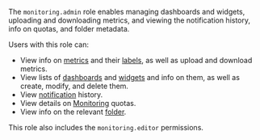 The `monitoring.admin` role enables managing dashboards and widgets, uploading and downloading metrics, and viewing the notification history, info on quotas, and folder metadata.

Users with this role can:
* View info on [metrics](../../monitoring/concepts/data-model.md#metric) and their [labels](../../monitoring/concepts/data-model.md#label), as well as upload and download metrics.
* View lists of [dashboards](../../monitoring/concepts/visualization/dashboard.md) and [widgets](../../monitoring/concepts/visualization/widget.md) and info on them, as well as create, modify, and delete them.
* View [notification](../../monitoring/concepts/alerting/notification-channel.md) history.
* View details on [Monitoring](../../monitoring/concepts/limits.md#monitoring-quotas) quotas.
* View info on the relevant [folder](../../resource-manager/concepts/resources-hierarchy.md#folder).

This role also includes the `monitoring.editor` permissions.